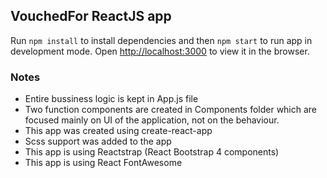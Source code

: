 ## VouchedFor ReactJS app

Run `npm install` to install dependencies and then `npm start` to run app in development mode. Open [http://localhost:3000](http://localhost:3000) to view it in the browser.

### Notes

- Entire bussiness logic is kept in App.js file
- Two function components are created in Components folder which are focused mainly on UI of the application, not on the behaviour.
- This app was created using create-react-app
- Scss support was added to the app
- This app is using Reactstrap (React Bootstrap 4 components)
- This app is using React FontAwesome


